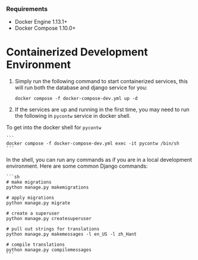 ### Requirements
- Docker Engine 1.13.1+
- Docker Compose 1.10.0+

# Containerized Development Environment

1. Simply run the following command to start containerized services, this will run both the database and django service for you:
    ```
    docker compose -f docker-compose-dev.yml up -d
    ```

2. If the services are up and running in the first time, you may need to run the following in `pycontw` service in docker shell.

To get into the docker shell for `pycontw`

    ```
    docker compose -f docker-compose-dev.yml exec -it pycontw /bin/sh
    ```

In the shell, you can run any commands as if you are in a local development environment. Here are some common Django commands:

    ```sh
    # make migrations
    python manage.py makemigrations

    # apply migrations
    python manage.py migrate

    # create a superuser
    python manage.py createsuperuser

    # pull out strings for translations
    python manage.py makemessages -l en_US -l zh_Hant

    # compile translations
    python manage.py compilemessages
    ```
